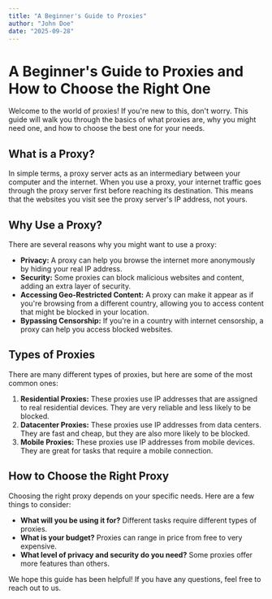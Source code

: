 ```yaml
---
title: "A Beginner's Guide to Proxies"
author: "John Doe"
date: "2025-09-28"
---
```


# A Beginner's Guide to Proxies and How to Choose the Right One

Welcome to the world of proxies! If you're new to this, don't worry. This guide will walk you through the basics of what proxies are, why you might need one, and how to choose the best one for your needs.

## What is a Proxy?

In simple terms, a proxy server acts as an intermediary between your computer and the internet. When you use a proxy, your internet traffic goes through the proxy server first before reaching its destination. This means that the websites you visit see the proxy server's IP address, not yours.

## Why Use a Proxy?

There are several reasons why you might want to use a proxy:

- **Privacy:** A proxy can help you browse the internet more anonymously by hiding your real IP address.
- **Security:** Some proxies can block malicious websites and content, adding an extra layer of security.
- **Accessing Geo-Restricted Content:** A proxy can make it appear as if you're browsing from a different country, allowing you to access content that might be blocked in your location.
- **Bypassing Censorship:** If you're in a country with internet censorship, a proxy can help you access blocked websites.

## Types of Proxies

There are many different types of proxies, but here are some of the most common ones:

1.  **Residential Proxies:** These proxies use IP addresses that are assigned to real residential devices. They are very reliable and less likely to be blocked.
2.  **Datacenter Proxies:** These proxies use IP addresses from data centers. They are fast and cheap, but they are also more likely to be blocked.
3.  **Mobile Proxies:** These proxies use IP addresses from mobile devices. They are great for tasks that require a mobile connection.

## How to Choose the Right Proxy

Choosing the right proxy depends on your specific needs. Here are a few things to consider:

- **What will you be using it for?** Different tasks require different types of proxies.
- **What is your budget?** Proxies can range in price from free to very expensive.
- **What level of privacy and security do you need?** Some proxies offer more features than others.

We hope this guide has been helpful! If you have any questions, feel free to reach out to us. 